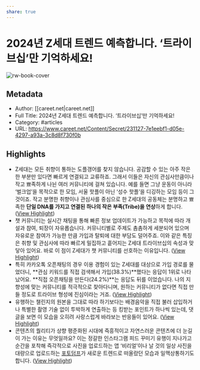 ```yaml
---
share: true
---
```


# 2024년 Z세대 트렌드 예측합니다. ‘트라이브십’만 기억하세요!

![rw-book-cover](https://readwise-assets.s3.amazonaws.com/media/uploaded_book_covers/profile_605690/3259407a-eeaa-4048-986d-44a40d794766_770x426.png)

## Metadata
- Author: [[careet.net|careet.net]]
- Full Title: 2024년 Z세대 트렌드 예측합니다. ‘트라이브십’만 기억하세요!
- Category: #articles
- URL: https://www.careet.net/Content/Secret/231127-7e1eebf1-d05e-4297-a93a-3c8d8f730f0b

## Highlights
- Z세대는 모든 취향이 통하는 도플갱어를 찾지 않습니다. 공감할 수 있는 아주 작은 한 부분만 있다면 빠르게 연결되고 교류하죠. 그래서 이들은 자신의 관심사만큼이나 작고 뾰족하게 나뉜 여러 커뮤니티에 걸쳐 있습니다. 예를 들면 그냥 운동이 아니라 ‘벌크업’을 목적으로 한 모임, 서울 핫플이 아닌 ‘성수 핫플’을 디깅하는 모임 등이 그것이죠. 작고 분명한 취향이나 관심사를 중심으로 한 Z세대의 공동체는 분명하고 뾰족한 **단일 DNA를 가지고 연결된 하나의 작은 부족(Tribe)을 연상**하게 합니다. ([View Highlight](https://read.readwise.io/read/01hg9trwyk4r55zdq4anah0pw3))
- 챗 커뮤니티는 실시간 채팅을 통해 빠른 정보 업데이트가 가능하고 목적에 따라 개설과 참여, 퇴장이 자유롭습니다. 커뮤니티별로 주제도 촘촘하게 세분되어 있으며 자유로운 참여가 가능한 만큼 가입과 탈퇴에 대한 부담도 덜어주죠. 이와 같은 특징은 취향 및 관심사에 따라 빠르게 밀집하고 흩어지는 Z세대 트라이브십의 속성과 맞닿아 있어요. 바로 이 점이 Z세대가 챗 커뮤니티를 선호하는 이유입니다. ([View Highlight](https://read.readwise.io/read/01hg9v0xtr2rrhfz9fa5fev1rk))
- 특히 카카오톡 오픈채팅의 경우 이용 경험이 있는 Z세대를 대상으로 가입 경로를 물었더니, **관심 키워드를 직접 검색해서 가입(38.3%)**했다는 응답이 1위로 나타났어요. **직접 오픈채팅을 만든다(24.2%)**는 응답도 뒤를 이었습니다. 나의 지향성에 맞는 커뮤니티를 적극적으로 찾아다니며, 원하는 커뮤니티가 없다면 직접 만들 정도로 트라이브 형성에 진심이라는 거죠. ([View Highlight](https://read.readwise.io/read/01hg9v1tgdw5ys6taqbqd9t7ps))
- 유행하는 챌린지의 원본을 그대로 따라 하기보다는 배경음악을 직접 불러 삽입하거나 특별한 촬영 기술 없이 투박하게 연출하는 등 킹받는 포인트가 하나씩 있는데, 댓글을 보면 이 모습을 오히려 사랑스럽게 바라보는 반응들이 있어요. ([View Highlight](https://read.readwise.io/read/01hg9v5pjcjam96wdenna2b3ap))
- 콘텐츠의 퀄리티가 상향 평준화된 시대에 즉흥적이고 자연스러운 콘텐츠에 더 눈길이 가는 이유는 무엇일까요? 이는 정갈한 인스타그램 피드 꾸미기 유행이 지나가고 순간을 포착해 즉각적으로 사진을 업로드하는 앱 ‘비리얼’이나 날 것의 일상 사진을 대량으로 업로드하는 [포토덤프](https://www.careet.net/1167)가 새로운 트렌드로 떠올랐던 모습과 일맥상통하기도 합니다. ([View Highlight](https://read.readwise.io/read/01hg9v5sfd3m3grafgx2s23936))
